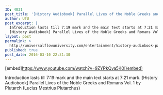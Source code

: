 ```yaml
---
ID: 4831
post_title: '[History Audiobook] Parallel Lives of the Noble Greeks and Romans Vol. 1 by Plutarch'
author: UfU
post_excerpt: |
  Introduction lasts till 7:19 mark and the main text starts at 7:21 mark.
  [History Audiobook] Parallel Lives of the Noble Greeks and Romans Vol. 1 by Plutarch (Lucius Mestrius Plutarchus)
layout: post
permalink: >
  http://universalflowuniversity.com/entertainment/history-audiobook-parallel-lives-of-the-noble-greeks-and-romans-vol-1-by-plutarch/
published: true
post_date: 2016-03-10 22:31:30
---
```

[embed]https://www.youtube.com/watch?v=9ZYPkQva5K0[/embed]<br>
<p>Introduction lasts till 7:19 mark and the main text starts at 7:21 mark.
[History Audiobook] Parallel Lives of the Noble Greeks and Romans Vol. 1 by Plutarch (Lucius Mestrius Plutarchus)</p>